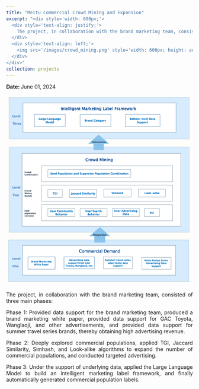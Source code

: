 ```yaml
---
title: "Meitu Commercial Crowd Mining and Expansion"
excerpt: "<div style='width: 600px;'>
  <div style='text-align: justify;'> 
    The project, in collaboration with the brand marketing team, consisted of three main phases: providing data support, applying different algorithms to mine the commercial population deeply, and automating the production of commercial populations.
  </div>
  <div style='text-align: left;'>
    <img src='/images/crowd_mining.png' style='width: 600px; height: auto; display: block;' alt='meitu membership user'>
  </div>
</div>"
collection: projects
---
```


<p class="page__date">
  <strong>
    <i class="fa fa-fw fa-calendar" aria-hidden="true"></i> 
    Date:
  </strong> 
  <time datetime="2024-06-01">
    June 01, 2024
  </time>
</p>

<img src='/images/crowd_mining.png' style='width: 800px; height: auto;'>

<p style="text-align: justify;">The project, in collaboration with the brand marketing team, consisted of three main phases:</p>


<p style="text-align: justify;">Phase 1: Provided data support for the brand marketing team, produced a brand marketing white paper, provided data support for GAC Toyota, Wanglaoji, and other advertisements, and provided data support for summer travel series brands, thereby obtaining high advertising revenue.</p>


<p style="text-align: justify;">Phase 2: Deeply explored commercial populations, applied TGI, Jaccard Similarity, Simhash, and Look-alike algorithms to expand the number of commercial populations, and conducted targeted advertising.</p>


<p style="text-align: justify;">Phase 3: Under the support of underlying data, applied the Large Language Model to build an intelligent marketing label framework, and finally automatically generated commercial population labels.</p>





